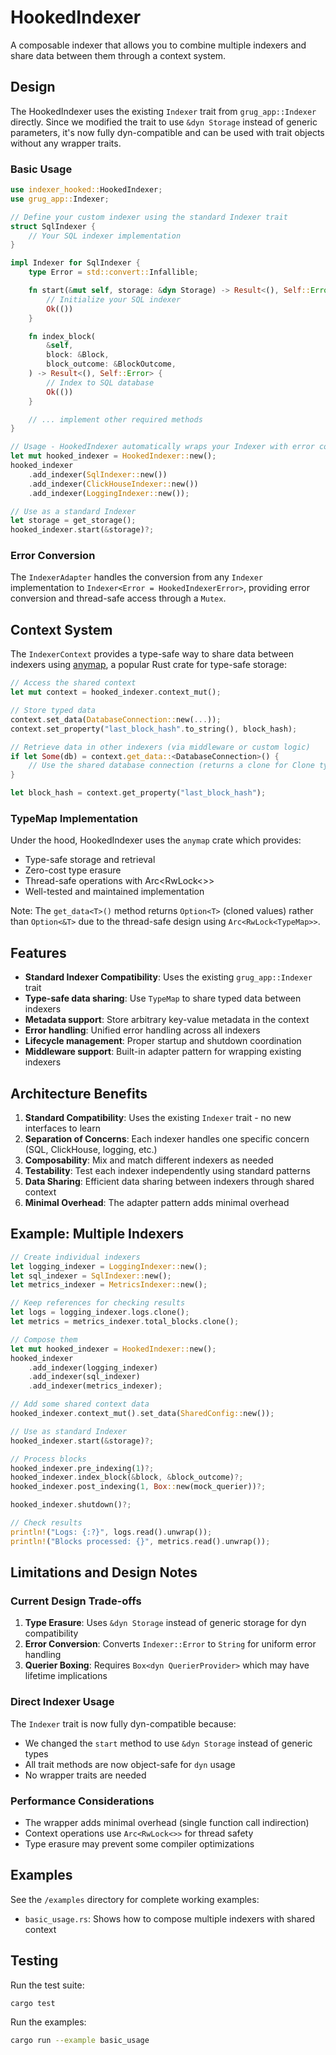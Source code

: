 # HookedIndexer

A composable indexer that allows you to combine multiple indexers and share data between them through a context system.

## Design

The HookedIndexer uses the existing `Indexer` trait from `grug_app::Indexer` directly. Since we modified the trait to use `&dyn Storage` instead of generic parameters, it's now fully dyn-compatible and can be used with trait objects without any wrapper traits.

### Basic Usage

```rust
use indexer_hooked::HookedIndexer;
use grug_app::Indexer;

// Define your custom indexer using the standard Indexer trait
struct SqlIndexer {
    // Your SQL indexer implementation
}

impl Indexer for SqlIndexer {
    type Error = std::convert::Infallible;

    fn start(&mut self, storage: &dyn Storage) -> Result<(), Self::Error> {
        // Initialize your SQL indexer
        Ok(())
    }

    fn index_block(
        &self,
        block: &Block,
        block_outcome: &BlockOutcome,
    ) -> Result<(), Self::Error> {
        // Index to SQL database
        Ok(())
    }

    // ... implement other required methods
}

// Usage - HookedIndexer automatically wraps your Indexer with error conversion
let mut hooked_indexer = HookedIndexer::new();
hooked_indexer
    .add_indexer(SqlIndexer::new())
    .add_indexer(ClickHouseIndexer::new())
    .add_indexer(LoggingIndexer::new());

// Use as a standard Indexer
let storage = get_storage();
hooked_indexer.start(&storage)?;
```

### Error Conversion

The `IndexerAdapter` handles the conversion from any `Indexer` implementation to `Indexer<Error = HookedIndexerError>`, providing error conversion and thread-safe access through a `Mutex`.

## Context System

The `IndexerContext` provides a type-safe way to share data between indexers using [anymap](https://crates.io/crates/anymap), a popular Rust crate for type-safe storage:

```rust
// Access the shared context
let mut context = hooked_indexer.context_mut();

// Store typed data
context.set_data(DatabaseConnection::new(...));
context.set_property("last_block_hash".to_string(), block_hash);

// Retrieve data in other indexers (via middleware or custom logic)
if let Some(db) = context.get_data::<DatabaseConnection>() {
    // Use the shared database connection (returns a clone for Clone types)
}

let block_hash = context.get_property("last_block_hash");
```

### TypeMap Implementation

Under the hood, HookedIndexer uses the `anymap` crate which provides:

- Type-safe storage and retrieval
- Zero-cost type erasure
- Thread-safe operations with Arc<RwLock<>>
- Well-tested and maintained implementation

Note: The `get_data<T>()` method returns `Option<T>` (cloned values) rather than `Option<&T>` due to the thread-safe design using `Arc<RwLock<TypeMap>>`.

## Features

- **Standard Indexer Compatibility**: Uses the existing `grug_app::Indexer` trait
- **Type-safe data sharing**: Use `TypeMap` to share typed data between indexers
- **Metadata support**: Store arbitrary key-value metadata in the context
- **Error handling**: Unified error handling across all indexers
- **Lifecycle management**: Proper startup and shutdown coordination
- **Middleware support**: Built-in adapter pattern for wrapping existing indexers

## Architecture Benefits

1. **Standard Compatibility**: Uses the existing `Indexer` trait - no new interfaces to learn
2. **Separation of Concerns**: Each indexer handles one specific concern (SQL, ClickHouse, logging, etc.)
3. **Composability**: Mix and match different indexers as needed
4. **Testability**: Test each indexer independently using standard patterns
5. **Data Sharing**: Efficient data sharing between indexers through shared context
6. **Minimal Overhead**: The adapter pattern adds minimal overhead

## Example: Multiple Indexers

```rust
// Create individual indexers
let logging_indexer = LoggingIndexer::new();
let sql_indexer = SqlIndexer::new();
let metrics_indexer = MetricsIndexer::new();

// Keep references for checking results
let logs = logging_indexer.logs.clone();
let metrics = metrics_indexer.total_blocks.clone();

// Compose them
let mut hooked_indexer = HookedIndexer::new();
hooked_indexer
    .add_indexer(logging_indexer)
    .add_indexer(sql_indexer)
    .add_indexer(metrics_indexer);

// Add some shared context data
hooked_indexer.context_mut().set_data(SharedConfig::new());

// Use as standard Indexer
hooked_indexer.start(&storage)?;

// Process blocks
hooked_indexer.pre_indexing(1)?;
hooked_indexer.index_block(&block, &block_outcome)?;
hooked_indexer.post_indexing(1, Box::new(mock_querier))?;

hooked_indexer.shutdown()?;

// Check results
println!("Logs: {:?}", logs.read().unwrap());
println!("Blocks processed: {}", metrics.read().unwrap());
```

## Limitations and Design Notes

### Current Design Trade-offs

1. **Type Erasure**: Uses `&dyn Storage` instead of generic storage for dyn compatibility
2. **Error Conversion**: Converts `Indexer::Error` to `String` for uniform error handling
3. **Querier Boxing**: Requires `Box<dyn QuerierProvider>` which may have lifetime implications

### Direct Indexer Usage

The `Indexer` trait is now fully dyn-compatible because:

- We changed the `start` method to use `&dyn Storage` instead of generic types
- All trait methods are now object-safe for `dyn` usage
- No wrapper traits are needed

### Performance Considerations

- The wrapper adds minimal overhead (single function call indirection)
- Context operations use `Arc<RwLock<>>` for thread safety
- Type erasure may prevent some compiler optimizations

## Examples

See the `/examples` directory for complete working examples:

- `basic_usage.rs`: Shows how to compose multiple indexers with shared context

## Testing

Run the test suite:

```bash
cargo test
```

Run the examples:

```bash
cargo run --example basic_usage
```
